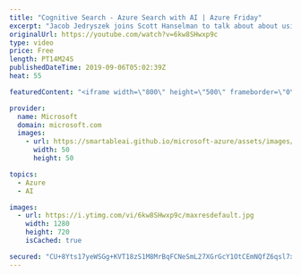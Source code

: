 ```yaml
---
title: "Cognitive Search - Azure Search with AI | Azure Friday"
excerpt: "Jacob Jedryszek joins Scott Hanselman to talk about about using Cognitive Services with Azure Search with your mobile and web apps. Skip hiring search experts who know what an inverted index is. Don't worry about distributed systems expertise to scale your service to handle large amount of data. And"
originalUrl: https://youtube.com/watch?v=6kw8SHwxp9c
type: video
price: Free
length: PT14M24S
publishedDateTime: 2019-09-06T05:02:39Z
heat: 55

featuredContent: "<iframe width=\"800\" height=\"500\" frameborder=\"0\" src=\"https://www.youtube.com/embed/6kw8SHwxp9c\" allow=\"accelerometer; autoplay; encrypted-media; gyroscope; picture-in-picture\" allowfullscreen></iframe>"

provider:
  name: Microsoft
  domain: microsoft.com
  images:
    - url: https://smartableai.github.io/microsoft-azure/assets/images/organizations/microsoft.com-50x50.jpg
      width: 50
      height: 50

topics:
  - Azure
  - AI

images:
  - url: https://i.ytimg.com/vi/6kw8SHwxp9c/maxresdefault.jpg
    width: 1280
    height: 720
    isCached: true

secured: "CU+8Yts17yeWSGg+KVT18zS1M8MrBqFCNeSmL27XGrGcY1OtCEmNQfZ6qsl7x21GFuvj+/CdlfNFdcF+iv7us5jF0s+Mgreln6zy42HRFPwN6w8fIUuiwQKPy5yK5AlvRcqfuVnXTBV1vBs7HbNI9V7MwDazawWBOTcEGvQ8x/HtH6K6eNvpdMWVC2j6AvPAd4bdsIsuMrP3RBk9ok/OIRuwgN2hKCQZO11q4kPpc0BmEDbyxs8IFlCWFepBLOe2iY5rbnRvSKE+g8NfDAPGsUV+CjrHgJH9Mfe4W56VFv31DpjJ7PTP6KHEgI2Nfe3PL2+joLbXErqy7StUMb8SbpoSCxUIC8ZDxBMis6uhTLW/BtGT8CgE4decmeUQ5wGoSsFXTYngL2HOVc51G+OPZv1fu6OqxctjBkuHQwAl4Zo=;fUw0JpOrMN1aTzDIdjHzXg=="
---
```


